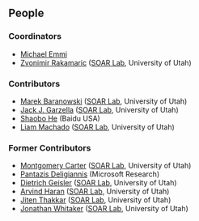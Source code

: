 ## People


### Coordinators

* [Michael Emmi](http://michael-emmi.github.io)
* [Zvonimir Rakamaric](http://www.zvonimir.info) ([SOAR Lab](http://soarlab.org), University of Utah)


### Contributors

* [Marek Baranowski](https://github.com/keram88) ([SOAR Lab](http://soarlab.org), University of Utah)
* [Jack J. Garzella](https://www.linkedin.com/in/jack-j-garzella-7140a716) ([SOAR Lab](http://soarlab.org), University of Utah)
* [Shaobo He](http://www.cs.utah.edu/~shaobo) (Baidu USA)
* [Liam Machado](https://github.com/liammachado) ([SOAR Lab](http://soarlab.org), University of Utah)

### Former Contributors

* [Montgomery Carter](http://www.linkedin.com/pub/montgomery-carter/12/a89/512) ([SOAR Lab](http://soarlab.org), University of Utah)
* [Pantazis Deligiannis](http://pdeligia.github.io) (Microsoft Research)
* [Dietrich Geisler](https://github.com/Checkmate50) ([SOAR Lab](http://soarlab.org), University of Utah)
* [Arvind Haran](http://www.cs.utah.edu/~haran) ([SOAR Lab](http://soarlab.org), University of Utah)
* [Jiten Thakkar](http://jiten-thakkar.com) ([SOAR Lab](http://soarlab.org), University of Utah)
* [Jonathan Whitaker](https://www.linkedin.com/in/jonathan-whitaker-5a8b2484) ([SOAR Lab](http://soarlab.org/), University of Utah)

